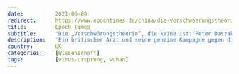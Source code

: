 ```yaml
---
date:          2021-06-08
redirect:      https://www.epochtimes.de/china/die-verschwoerungstheorie-die-keine-ist-peter-daszak-und-seine-kampagne-der-vertuschung-des-virus-ausbruchs-a3530334.html
title:         Epoch Times
subtitle:      'Die „Verschwörungstheorie“, die keine ist: Peter Daszak und seine Kampagne der Vertuschung des Virus-Ausbruchs'
description:   'Ein britischer Arzt und seine geheime Kampagne gegen die COVID-Laborleck-Theorie: Dr. Peter Daszak arbeitete in Wuhan und manipulierte Coronaviren. Er inszenierte eine Kampagne, um das Wuhan-Labor von der Schuld freizusprechen, und versucht nun, seine Spuren zu verwischen.'
country:       UK
categories:    [Wissenschaft]
tags:          [virus-ursprung, wuhan]
---
```


